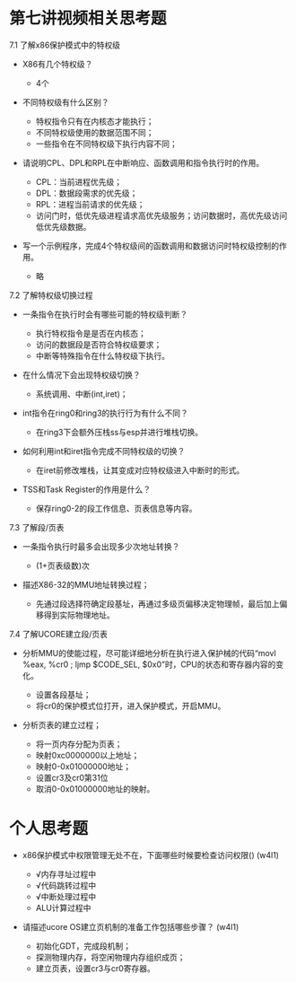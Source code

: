 # 第七讲视频相关思考题

7.1 了解x86保护模式中的特权级

* X86有几个特权级？
	* 4个

* 不同特权级有什么区别？
	* 特权指令只有在内核态才能执行；
	* 不同特权级使用的数据范围不同；
	* 一些指令在不同特权级下执行内容不同；

* 请说明CPL、DPL和RPL在中断响应、函数调用和指令执行时的作用。
	* CPL：当前进程优先级；
	* DPL：数据段需求的优先级；
	* RPL：进程当前请求的优先级；
	* 访问门时，低优先级进程请求高优先级服务；访问数据时，高优先级访问低优先级数据。

* 写一个示例程序，完成4个特权级间的函数调用和数据访问时特权级控制的作用。
	* 略

7.2 了解特权级切换过程

* 一条指令在执行时会有哪些可能的特权级判断？
	* 执行特权指令是是否在内核态；
	* 访问的数据段是否符合特权级要求；
	* 中断等特殊指令在什么特权级下执行。

* 在什么情况下会出现特权级切换？
	* 系统调用、中断(int,iret)；

* int指令在ring0和ring3的执行行为有什么不同？
	* 在ring3下会额外压栈ss与esp并进行堆栈切换。

* 如何利用int和iret指令完成不同特权级的切换？
	* 在iret前修改堆栈，让其变成对应特权级进入中断时的形式。

* TSS和Task Register的作用是什么？
	* 保存ring0-2的段工作信息、页表信息等内容。

7.3 了解段/页表

* 一条指令执行时最多会出现多少次地址转换？
	* (1+页表级数)次

* 描述X86-32的MMU地址转换过程；
	* 先通过段选择符确定段基址，再通过多级页偏移决定物理帧，最后加上偏移得到实际物理地址。

7.4 了解UCORE建立段/页表

* 分析MMU的使能过程，尽可能详细地分析在执行进入保护械的代码“movl %eax, %cr0 ; ljmp $CODE_SEL, $0x0”时，CPU的状态和寄存器内容的变化。
	* 设置各段基址；
	* 将cr0的保护模式位打开，进入保护模式，开启MMU。

* 分析页表的建立过程；
	* 将一页内存分配为页表；
	* 映射0xc0000000以上地址；
	* 映射0-0x01000000地址；
	* 设置cr3及cr0第31位
	* 取消0-0x01000000地址的映射。
	
# 个人思考题

* x86保护模式中权限管理无处不在，下面哪些时候要检查访问权限() (w4l1)
	* √内存寻址过程中
	* √代码跳转过程中
	* √中断处理过程中
	*  ALU计算过程中

* 请描述ucore OS建立页机制的准备工作包括哪些步骤？ (w4l1)
	* 初始化GDT，完成段机制；
	* 探测物理内存，将空闲物理内存组织成页；
	* 建立页表，设置cr3与cr0寄存器。
